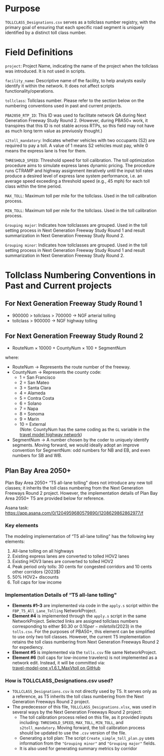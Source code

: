 # **Purpose**
`TOLLCLASS_Designations.csv` serves as a tollclass number registry, with the primary goal of ensuring that each specific road segment is uniquely identified by a distinct toll class number.

# **Field Definitions**
`project`: Project Name, indicating the name of the project when the tollclass was introduced. It is not used in scripts.

`facility_name`: Descriptive name of the facility, to help analysts easily identify it within the network. It does not affect scripts functionality/operations. 

`tollclass`: Tollclass number. Please refer to the section below on the numbering conventions used in past and current projects.	

`PBA2050_RTP_ID`: This ID was used to facilitate network QA during Next Generation Freeway Study Round 2. (However, during PBA50+ work, it transpires that this ID is not stable across RTPs, so this field may not have as much long term value as previuosly thought.)

`s2toll_mandatory`: Indicates whether vehicles with two occupants (S2) are required to pay a toll. A value of 1 means S2 vehicles must pay, while 0 means the express lane is free for them. 

`THRESHOLD_SPEED`: Threshold speed for toll calibration. The toll optimization procedure aims to simulate express lanes dynamic pricing. The procedure runs CTRAMP and highway assignment iteratively until the input toll rates produce a desired level of express lane system performance, i.e. an average speed exceeding a threshold speed (e.g., 45 mph) for each toll class within the time period.

`MAX_TOLL`: Maximum toll per mile for the tollclass. Used in the toll calibration process.

`MIN_TOLL`: Maximum toll per mile for the tollclass. Used in the toll calibration process.

`Grouping major`: Indicates how tollclasses are grouped. Used in the toll setting process in Next Generation Freeway Study Round 1 and result summarization in Next Generation Freeway Study Round 2.

`Grouping minor`: Indicates how tollclasses are grouped. Used in the toll setting process in Next Generation Freeway Study Round 1 and result summarization in Next Generation Freeway Study Round 2.	

# **Tollclass Numbering Conventions in Past and Current projects**

## For Next Generation Freeway Study Round 1

- 900000 > tollclass > 700000 → NGF arterial tolling  
- tollclass > 900000          → NGF highway tolling  

## For Next Generation Freeway Study Round 2

- RouteNum × 10000 + CountyNum × 100 + SegmentNum
  
where:
- RouteNum → Represents the route number of the freeway.  
- CountyNum → Represents the county code:
  - 1 = San Francisco  
  - 2 = San Mateo  
  - 3 = Santa Clara  
  - 4 = Alameda  
  - 5 = Contra Costa  
  - 6 = Solano  
  - 7 = Napa  
  - 8 = Sonoma  
  - 9 = Marin  
  - 10 = External  
  (Note: CountyNum has the same coding as the `GL` variable in the [travel model highway network](https://github.com/BayAreaMetro/modeling-website/wiki/HighwayNetworkCoding))
- SegmentNum → A number chosen by the coder to uniquely identify segments.
  Moving forward, we would ideally adopt an improve convention for SegmentNum: odd numbers for NB and EB, and even numbers for SB and WB.
	
## Plan Bay Area 2050+
Plan Bay Area 2050+ “T5 all-lane tolling" does not introduce any new toll classes; it inherits the toll class numbering from the Next Generation Freeways Round 2 project. However, the implementation details of Plan Bay Area 2050+ T5 are provided below for reference.

Asana task: https://app.asana.com/0/1204959680579890/1208629862862977/f

### Key elements
The modeling implementation of “T5 all-lane tolling" has the following key elements:
1.	All-lane tolling on all highways
2.	Existing express lanes are converted to tolled HOV2 lanes 
3.	Existing HOV3 lanes are converted to tolled HOV2
4.	Peak period only tolls: 30 cents for congested corridors and 10 cents other corridors (2023$)
5.	50% HOV2+ discounts
6.	Toll caps for low income 

### Implementation Details of “T5 all-lane tolling"

- **Elements #1–3** are implemented via code in the `apply.s` script within the `FBP_T5_All_Lane_Tolling` NetworkProject.
- **Element #4** is implemented through the `apply.s` script in the same NetworkProject. Selected links are assigned tollclass numbers corresponding to either $0.30 or $0.10 per-mile tolls (2023$) in the `tolls.csv`. For the purposes of PBA50+, this element can be simplified to use only two toll classes. However, the current T5 implementation retains the toll class numbering from Next Generation Freeways Round 2 for expediency.
- **Element #5** is implemented via the `tolls.csv` file same NetworkProject.
- **Element #6** (toll caps for low-income travelers) is not implemented as a network edit. Instead, it will be committed via:  
  [travel-model-one v1.6.1_MaxVtoll on GitHub](https://github.com/BayAreaMetro/travel-model-one/tree/v1.6.1_MaxVtoll)

### How is TOLLCLASS_Designations.csv used?
- `TOLLCLASS_Designations.csv` is not directly used by T5. It serves only as a reference, as T5 inherits the toll class numbering from the Next Generation Freeways Round 2 project.
- The predecessor of this file, `TOLLCLASS_Designations.xlsx`, was used in several ways by the Next Generation Freeways Round 2 project:
  - The toll calibration process relied on this file, as it provided inputs including: `THRESHOLD_SPEED`, `MAX_TOLL`, `MIN_TOLL`, and `s2toll_mandatory`. Moving forward, the toll calibration process should be updated to use the `.csv` version of the file.  
  - Generating a toll plan: The script `Create_simple_toll_plan.py` uses information from the `"Grouping minor"` and `"Grouping major"` fields.
  - It is also used for generating summary metrics by corridor
